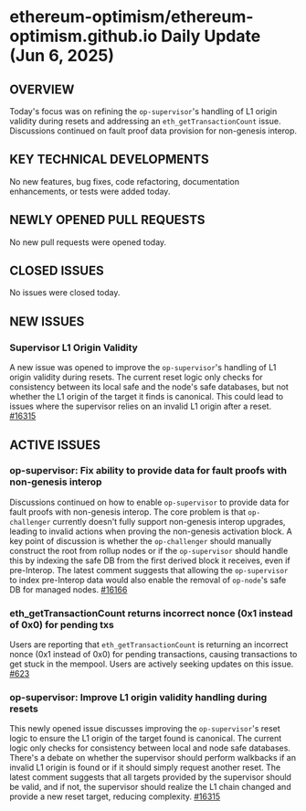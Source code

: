 # ethereum-optimism/ethereum-optimism.github.io Daily Update (Jun 6, 2025)
## OVERVIEW 
Today's focus was on refining the `op-supervisor`'s handling of L1 origin validity during resets and addressing an `eth_getTransactionCount` issue. Discussions continued on fault proof data provision for non-genesis interop.

## KEY TECHNICAL DEVELOPMENTS

No new features, bug fixes, code refactoring, documentation enhancements, or tests were added today.

## NEWLY OPENED PULL REQUESTS
No new pull requests were opened today.

## CLOSED ISSUES

No issues were closed today.

## NEW ISSUES

### Supervisor L1 Origin Validity
A new issue was opened to improve the `op-supervisor`'s handling of L1 origin validity during resets. The current reset logic only checks for consistency between its local safe and the node's safe databases, but not whether the L1 origin of the target it finds is canonical. This could lead to issues where the supervisor relies on an invalid L1 origin after a reset. [#16315](https://github.com/ethereum-optimism/ethereum-optimism.github.io/issues/16315)

## ACTIVE ISSUES

### op-supervisor: Fix ability to provide data for fault proofs with non-genesis interop
Discussions continued on how to enable `op-supervisor` to provide data for fault proofs with non-genesis interop. The core problem is that `op-challenger` currently doesn't fully support non-genesis interop upgrades, leading to invalid actions when proving the non-genesis activation block. A key point of discussion is whether the `op-challenger` should manually construct the root from rollup nodes or if the `op-supervisor` should handle this by indexing the safe DB from the first derived block it receives, even if pre-Interop. The latest comment suggests that allowing the `op-supervisor` to index pre-Interop data would also enable the removal of `op-node`'s safe DB for managed nodes. [#16166](https://github.com/ethereum-optimism/ethereum-optimism.github.io/issues/16166)

### eth_getTransactionCount returns incorrect nonce (0x1 instead of 0x0) for pending txs
Users are reporting that `eth_getTransactionCount` is returning an incorrect nonce (0x1 instead of 0x0) for pending transactions, causing transactions to get stuck in the mempool. Users are actively seeking updates on this issue. [#623](https://github.com/ethereum-optimism/ethereum-optimism.github.io/issues/623)

### op-supervisor: Improve L1 origin validity handling during resets
This newly opened issue discusses improving the `op-supervisor`'s reset logic to ensure the L1 origin of the target found is canonical. The current logic only checks for consistency between local and node safe databases. There's a debate on whether the supervisor should perform walkbacks if an invalid L1 origin is found or if it should simply request another reset. The latest comment suggests that all targets provided by the supervisor should be valid, and if not, the supervisor should realize the L1 chain changed and provide a new reset target, reducing complexity. [#16315](https://github.com/ethereum-optimism/ethereum-optimism.github.io/issues/16315)